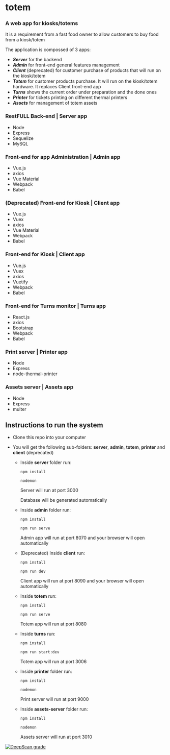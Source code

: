 # totem

### A web app for kiosks/totems

It is a requirement from a fast food owner to allow
customers to buy food from a kiosk/totem

The application is compossed of 3 apps:

- **_Server_** for the backend
- **_Admin_** for front-end general features management
- **_Client_** (deprecated) for customer purchase of products that will run on the kiosk/totem
- **_Totem_** for customer products purchase. It will run on the kiosk/totem hardware. It replaces Client front-end app
- **_Turns_** shows the current order under preparation and the done ones
- **_Printer_** for tickets printing on different thermal printers
- **_Assets_** for management of totem assets


### RestFULL Back-end | Server app

- Node
- Express
- Sequelize
- MySQL

### Front-end for app Administration | Admin app

- Vue.js
- axios
- Vue Material
- Webpack
- Babel

### (Deprecated) Front-end for Kiosk | Client app

- Vue.js
- Vuex
- axios
- Vue Material
- Webpack
- Babel

### Front-end for Kiosk | Client app

- Vue.js
- Vuex
- axios
- Vuetify
- Webpack
- Babel

### Front-end for Turns monitor | Turns app

- React.js
- axios
- Bootstrap
- Webpack
- Babel

### Print server | Printer app

- Node
- Express
- node-thermal-printer

### Assets server | Assets app

- Node
- Express
- multer

## Instructions to run the system

- Clone this repo into your computer
- You will get the following sub-folders: **server**, **admin**, **totem**, **printer** and **client** (deprecated)

  - Inside **server** folder run:

    `npm install`

    `nodemon`

    Server will run at port 3000

    Database will be generated automatically

  - Inside **admin** folder run:

    `npm install`

    `npm run serve`

    Admin app will run at port 8070 and your browser will open automatically

  - (Deprecated) Inside **client** run:

    `npm install`

    `npm run dev`

    Client app will run at port 8090 and your browser will open automatically

  - Inside **totem** run:

    `npm install`

    `npm run serve`

    Totem app will run at port 8080

  - Inside **turns** run:

    `npm install`

    `npm run start:dev`

    Totem app will run at port 3006

  - Inside **printer** folder run:

    `npm install`

    `nodemon`

    Print server will run at port 9000

  - Inside **assets-server** folder run:

    `npm install`

    `nodemon`

    Assets server will run at port 3010

[![DeepScan grade](https://deepscan.io/api/teams/2060/projects/3518/branches/31329/badge/grade.svg)](https://deepscan.io/dashboard#view=project&tid=2060&pid=3518&bid=31329)

